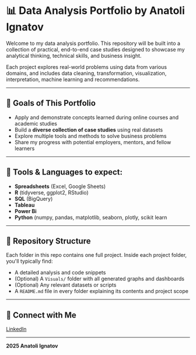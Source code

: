 # 📊 Data Analysis Portfolio by Anatoli Ignatov

Welcome to my data analysis portfolio. This repository will be built into a collection of practical, end-to-end case studies designed to showcase my analytical thinking, technical skills, and business insight.

Each project explores real-world problems using data from various domains, and includes data cleaning, transformation, visualization, interpretation, machine learning and recommendations.

---

## 🎯 Goals of This Portfolio

* Apply and demonstrate concepts learned during online courses and academic studies
* Build a **diverse collection of case studies** using real datasets
* Explore multiple tools and methods to solve business problems
* Share my progress with potential employers, mentors, and fellow learners

---

## 🧰 Tools & Languages to expect:

* **Spreadsheets** (Excel, Google Sheets)
* **R** (tidyverse, ggplot2, RStudio)
* **SQL** (BigQuery)
* **Tableau**
* **Power Bi** 
* **Python** (numpy, pandas, matplotlib, seaborn, plotly, scikit learn

---

## 📁 Repository Structure

Each folder in this repo contains one full project. Inside each project folder, you'll typically find:

* A detailed analysis and code snippets
* (Optional) A `Visuals/` folder with all generated graphs and dashboards
* (Optional) Any relevant datasets or scripts
* A `README.md` file in every folder explaining its contents and project scope

---

## 📎 Connect with Me

[LinkedIn](https://www.linkedin.com/in/anatoli-ignatov-45891421a/)

---

**2025 Anatoli Ignatov**
